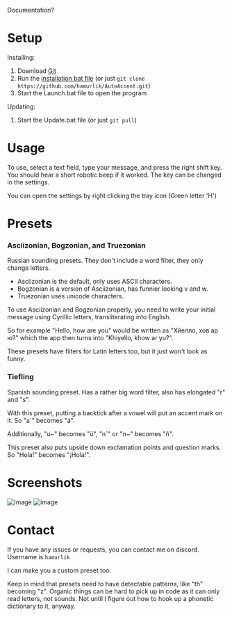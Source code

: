 Documentation?

# Setup
Installing:
1. Download [Git](https://git-scm.com/download/win)
2. Run the [installation bat file](https://raw.githack.com/hamurlik/AutoAccent/master/Scripts/Install%20AutoAccent.bat) (or just `git clone https://github.com/hamurlik/AutoAccent.git`)
3. Start the Launch.bat file to open the program

Updating:
1. Start the Update.bat file (or just `git pull`)

# Usage
To use, select a text field, type your message, and press the right shift key. You should hear a short robotic beep if it worked.
The key can be changed in the settings.

You can open the settings by right clicking the tray icon (Green letter 'H')

# Presets
### Asciizonian, Bogzonian, and Truezonian
Russian sounding presets. They don't include a word filter, they only change letters.

- Asciizonian is the default, only uses ASCII characters.
- Bogzonian is a version of Asciizonian, has funnier looking v and w.
- Truezonian uses unicode characters.

To use Asciizonian and Bogzonian properly, you need to write your initial message using Cyrillic letters, transliterating into English.

So for example "Hello, how are you" would be written as "Хйелло, хов ар ю?" which the app then turns into "Khiyello, khow ar yu?".

These presets have filters for Latin letters too, but it just won't look as funny.

### Tiefling
Spanish sounding preset. Has a rather big word filter, also has elongated "r" and "s".

With this preset, putting a backtick after a vowel will put an accent mark on it. So "a`" becomes "á".

Additionally, "u~" becomes "ü", "n`" or "n~" becomes "ñ".

This preset also puts upside down exclamation points and question marks. So "Hola!" becomes "¡Hola!".

# Screenshots

![image](https://github.com/hamurlik/AutoAccent/assets/75280571/4559b5d9-a6b2-4031-b5a3-3a27de978a4c)
![image](https://github.com/hamurlik/AutoAccent/assets/75280571/8a5e5246-6d95-403c-9245-633c5c86696a)


# Contact

If you have any issues or requests, you can contact me on discord. Username is `hamurlik`

I can make you a custom preset too.

Keep in mind that presets need to have detectable patterns, like "th" becoming "z". Organic things can be hard to pick up in code as it can only read letters, not sounds. Not until I figure out how to
 hook up a phonetic dictionary to it, anyway.
